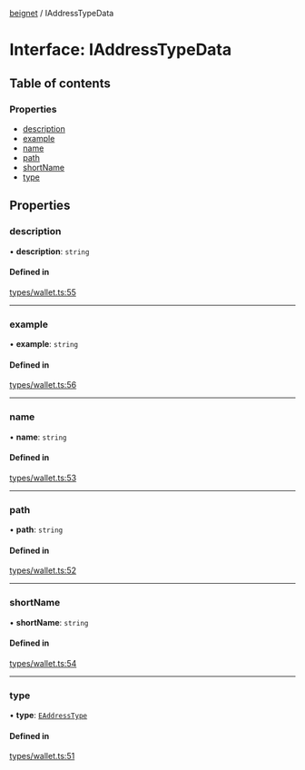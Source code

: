 [beignet](../README.md) / IAddressTypeData

# Interface: IAddressTypeData

## Table of contents

### Properties

- [description](IAddressTypeData.md#description)
- [example](IAddressTypeData.md#example)
- [name](IAddressTypeData.md#name)
- [path](IAddressTypeData.md#path)
- [shortName](IAddressTypeData.md#shortname)
- [type](IAddressTypeData.md#type)

## Properties

### description

• **description**: `string`

#### Defined in

[types/wallet.ts:55](https://github.com/synonymdev/beignet/blob/583604f/src/types/wallet.ts#L55)

___

### example

• **example**: `string`

#### Defined in

[types/wallet.ts:56](https://github.com/synonymdev/beignet/blob/583604f/src/types/wallet.ts#L56)

___

### name

• **name**: `string`

#### Defined in

[types/wallet.ts:53](https://github.com/synonymdev/beignet/blob/583604f/src/types/wallet.ts#L53)

___

### path

• **path**: `string`

#### Defined in

[types/wallet.ts:52](https://github.com/synonymdev/beignet/blob/583604f/src/types/wallet.ts#L52)

___

### shortName

• **shortName**: `string`

#### Defined in

[types/wallet.ts:54](https://github.com/synonymdev/beignet/blob/583604f/src/types/wallet.ts#L54)

___

### type

• **type**: [`EAddressType`](../enums/EAddressType.md)

#### Defined in

[types/wallet.ts:51](https://github.com/synonymdev/beignet/blob/583604f/src/types/wallet.ts#L51)

